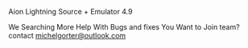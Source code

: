 Aion Lightning Source + Emulator 4.9

We Searching More Help With Bugs and fixes You Want to Join team? contact michelgorter@outlook.com
